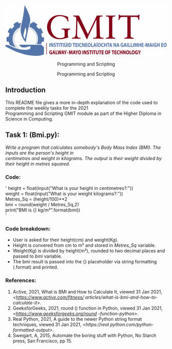 
![ScreenShot](gmitlogo.jpg)



<p align="center">Programming and Scripting</p> 
<p align="center">Programming and Scripting</p> 
   




## Introduction
This README file gives a more in-depth explanation of the code used to complete the weekly tasks for the 2021  
Programming and Scripting GMIT module as part of the Higher Diploma in Science in Computing.



## Task 1: (Bmi.py):
*Write a program that calculates somebody's Body Mass Index (BMI). The inputs are the person's height in   
centimetres and weight in kilograms. The output is their weight divided by their height in metres squared.* 



### Code:
'
height = float(input("What is your height in centimetres?:"))  
weight = float(input("What is your weight kilograms?:"))  
Metres_Sq = (height/100)**2  
bmi = round(weight / Metres_Sq,2)  
print("BMI is {} kg/m²".format(bmi))  
'


### Code breakdown:
- User is asked for their height(cm) and weight(Kg).
- Height is convered from cm to m² and stored in *Metres_Sq* variable.
- Weight(Kg) is divided by height(m²), rounded to two decimal places and passed to *bmi* variable.
- The bmi result is passed into the {} placeholder via string formatting (.format) and printed.




### References:
1.	Active, 2021, What is BMI and How to Calculate It, viewed 31 Jan 2021, *<https://www.active.com/fitness/  articles/what-is-bmi-and-how-to-calculate-it>*.
2.	GeeksforGeeks, 2021, round () function in Python, viewed 31 Jan 2021, *<https://www.geeksforgeeks.org/round  -function-python>*.
3.	Real Python, 2021, A guide to the newer Python string format techniques, viewed 31 Jan 2021, *<https://real  python.com/python-formatted-output>*.
4.	Sweigart, A, 2015, Automate the boring stuff with Python, No Starch press, San Francisco, pp 15.
